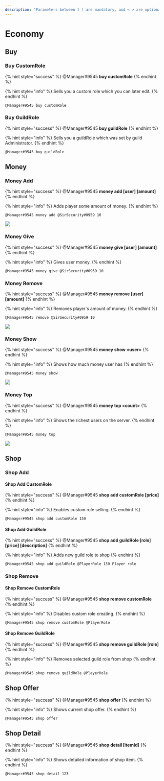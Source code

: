 ```yaml
---
description: 'Parameters between [ ] are mandatory, and < > are optional.'
---
```


# Economy

## Buy

### Buy CustomRole

{% hint style="success" %}
@Manager\#9545 **buy customRole**
{% endhint %}

{% hint style="info" %}
Sells you a custom role which you can later edit.
{% endhint %}

```text
@Manager#9545 buy customRole
```

### Buy GuildRole

{% hint style="success" %}
@Manager\#9545 **buy guildRole**
{% endhint %}

{% hint style="info" %}
Sells you a guildRole which was set by guild Administrator.
{% endhint %}

```text
@Manager#9545 buy guildRole
```

## Money

### Money Add

{% hint style="success" %}
@Manager\#9545 **money add \[user\] \[amount\]**
{% endhint %}

{% hint style="info" %}
Adds player some amount of money.
{% endhint %}

```text
@Manager#9545 money add @SirSecurity#0959 10
```

![](../.gitbook/assets/moneyadd.PNG)

### Money Give

{% hint style="success" %}
@Manager\#9545 **money give \[user\] \[amount\]**
{% endhint %}

{% hint style="info" %}
Gives user money.
{% endhint %}

```text
@Manager#9545 money give @SirSecurity#0959 10
```

### Money Remove

{% hint style="success" %}
@Manager\#9545 **money remove \[user\] \[amount\]**
{% endhint %}

{% hint style="info" %}
Removes player's amount of money.
{% endhint %}

```text
@Manager#9545 remove @SirSecurity#0959 10
```

![](../.gitbook/assets/moneyremove.PNG)

### Money Show

{% hint style="success" %}
@Manager\#9545 **money show &lt;user&gt;**
{% endhint %}

{% hint style="info" %}
Shows how much money user has
{% endhint %}

```text
@Manager#9545 money show
```

![](../.gitbook/assets/moneyshow.PNG)

### Money Top

{% hint style="success" %}
@Manager\#9545 **money top &lt;count&gt;**
{% endhint %}

{% hint style="info" %}
Shows the richest users on the server.
{% endhint %}

```text
@Manager#9545 money top
```

![](../.gitbook/assets/moneytop.PNG)

## Shop

### Shop Add

#### Shop Add CustomRole

{% hint style="success" %}
@Manager\#9545 **shop add customRole \[price\]**
{% endhint %}

{% hint style="info" %}
Enables custom role selling.
{% endhint %}

```text
@Manager#9545 shop add customRole 150
```

#### Shop Add GuildRole

{% hint style="success" %}
@Manager\#9545 **shop add guildRole \[role\] \[price\] \[description\]**
{% endhint %}

{% hint style="info" %}
Adds new guild role to shop
{% endhint %}

```text
@Manager#9545 shop add guildRole @PlayerRole 150 Player role
```

### Shop Remove

#### Shop Remove CustomRole

{% hint style="success" %}
@Manager\#9545 **shop remove customRole**
{% endhint %}

{% hint style="info" %}
Disables custom role creating.
{% endhint %}

```text
@Manager#9545 shop remove customRole @PlayerRole
```

#### Shop Remove GuildRole

{% hint style="success" %}
@Manager\#9545 **shop remove guildRole \[role\]**
{% endhint %}

{% hint style="info" %}
Removes selected guild role from shop
{% endhint %}

```text
@Manager#9545 shop remove guildRole @PlayerRole
```

## Shop Offer

{% hint style="success" %}
@Manager\#9545 **shop offer**
{% endhint %}

{% hint style="info" %}
Shows current shop offer.
{% endhint %}

```text
@Manager#9545 shop offer
```

## Shop Detail

{% hint style="success" %}
@Manager\#9545 **shop detail \[itemId\]**
{% endhint %}

{% hint style="info" %}
Shows detailed information of shop item.
{% endhint %}

```text
@Manager#9545 shop detail 123
```